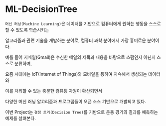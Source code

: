 # ML-DecisionTree

`머신 러닝(Machine Learning)`은 데이터를 기반으로 컴퓨터에게 원하는 행동을 스스로 할 수 있도록 학습시키는

알고리즘과 관련 기술을 개발하는 분야로, 컴퓨터 과학 분야에서 가장 흥미로운 분야이다.

예를 들어 지메일(Gmail)은 수신한 메일의 제목과 내용을 바탕으로 스팸인지 아닌지 스스로 분류하며,

요즘 시대에는 IoT(Internet of Things)와 모바일을 통하여 지속해서 생성되는 데이터와

이를 처리할 수 있는 충분한 컴퓨팅 자원이 확산되면서 

다양한 머신 러닝 알고리즘과 프로그램들이 오픈 소스 기반으로 개발되고 있다.

이번 Project는 `결정 트리(Decision Tree)`를 기반으로 운동 경기의 결과를 예측하는 예제를 살펴본다.